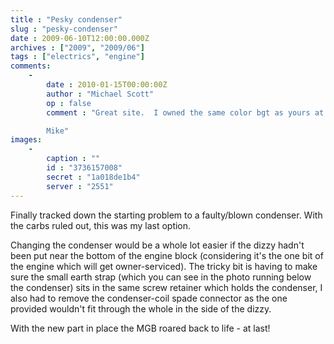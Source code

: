 ```yaml
---
title : "Pesky condenser"
slug : "pesky-condenser"
date : 2009-06-10T12:00:00.000Z
archives : ["2009", "2009/06"]
tags : ["electrics", "engine"]
comments:
    -
        date : 2010-01-15T00:00:00Z
        author : "Michael Scott"
        op : false
        comment : "Great site.  I owned the same color bgt as yours at one time.  I own two at present, a roadster and a GTS.  I'll spend some time checking this site out.

        Mike"
images:
    -
        caption : ""
        id : "3736157008"
        secret : "1a018de1b4"
        server : "2551"
---
```


Finally tracked down the starting problem to a faulty/blown condenser. With the carbs ruled out, this was my last option.

Changing the condenser would be a whole lot easier if the dizzy hadn't been put near the bottom of the engine block (considering it's the one bit of the engine which will get owner-serviced). The tricky bit is having to make sure the small earth strap (which you can see in the photo running below the condenser) sits in the same screw retainer which holds the condenser, I also had to remove the condenser-coil spade connector as the one provided wouldn't fit through the whole in the side of the dizzy.

With the new part in place the MGB roared back to life - at last!